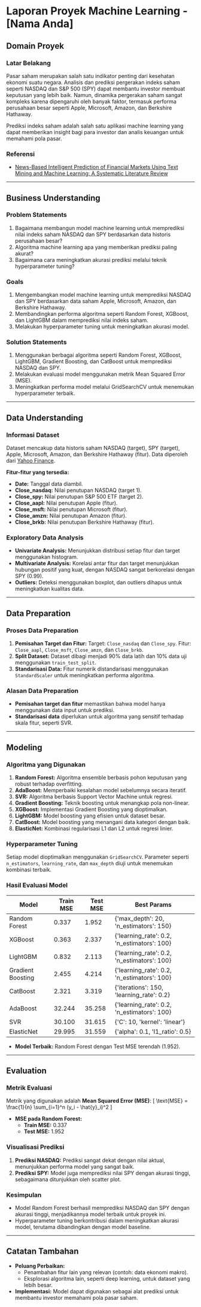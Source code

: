 # Laporan Proyek Machine Learning - [Nama Anda]

## Domain Proyek

### **Latar Belakang**
Pasar saham merupakan salah satu indikator penting dari kesehatan ekonomi suatu negara. Analisis dan prediksi pergerakan indeks saham seperti NASDAQ dan S&P 500 (SPY) dapat membantu investor membuat keputusan yang lebih baik. Namun, dinamika pergerakan saham sangat kompleks karena dipengaruhi oleh banyak faktor, termasuk performa perusahaan besar seperti Apple, Microsoft, Amazon, dan Berkshire Hathaway.

Prediksi indeks saham adalah salah satu aplikasi machine learning yang dapat memberikan insight bagi para investor dan analis keuangan untuk memahami pola pasar.

### **Referensi**
- [News-Based Intelligent Prediction of Financial Markets Using Text Mining and Machine Learning: A Systematic Literature Review](https://scholar.google.com/scholar?hl=id&as_sdt=0%2C5&q=News-Based+Intelligent+Prediction+of+Financial+Markets+Using+Text+Mining+and+Machine+Learning%3A+A+Systematic+Literature+Review&btnG=)

---

## Business Understanding

### **Problem Statements**
1. Bagaimana membangun model machine learning untuk memprediksi nilai indeks saham NASDAQ dan SPY berdasarkan data historis perusahaan besar?
2. Algoritma machine learning apa yang memberikan prediksi paling akurat?
3. Bagaimana cara meningkatkan akurasi prediksi melalui teknik hyperparameter tuning?

### **Goals**
1. Mengembangkan model machine learning untuk memprediksi NASDAQ dan SPY berdasarkan data saham Apple, Microsoft, Amazon, dan Berkshire Hathaway.
2. Membandingkan performa algoritma seperti Random Forest, XGBoost, dan LightGBM dalam memprediksi nilai indeks saham.
3. Melakukan hyperparameter tuning untuk meningkatkan akurasi model.

### **Solution Statements**
1. Menggunakan berbagai algoritma seperti Random Forest, XGBoost, LightGBM, Gradient Boosting, dan CatBoost untuk memprediksi NASDAQ dan SPY.
2. Melakukan evaluasi model menggunakan metrik Mean Squared Error (MSE).
3. Meningkatkan performa model melalui GridSearchCV untuk menemukan hyperparameter terbaik.

---

## Data Understanding

### **Informasi Dataset**
Dataset mencakup data historis saham NASDAQ (target), SPY (target), Apple, Microsoft, Amazon, dan Berkshire Hathaway (fitur). Data diperoleh dari [Yahoo Finance](https://finance.yahoo.com/).

**Fitur-fitur yang tersedia:**
- **Date:** Tanggal data diambil.
- **Close_nasdaq:** Nilai penutupan NASDAQ (target 1).
- **Close_spy:** Nilai penutupan S&P 500 ETF (target 2).
- **Close_aapl:** Nilai penutupan Apple (fitur).
- **Close_msft:** Nilai penutupan Microsoft (fitur).
- **Close_amzn:** Nilai penutupan Amazon (fitur).
- **Close_brkb:** Nilai penutupan Berkshire Hathaway (fitur).

### **Exploratory Data Analysis**
- **Univariate Analysis:** Menunjukkan distribusi setiap fitur dan target menggunakan histogram.
- **Multivariate Analysis:** Korelasi antar fitur dan target menunjukkan hubungan positif yang kuat, dengan NASDAQ sangat berkorelasi dengan SPY (0.99).
- **Outliers:** Deteksi menggunakan boxplot, dan outliers dihapus untuk meningkatkan kualitas data.

---

## Data Preparation

### **Proses Data Preparation**
1. **Pemisahan Target dan Fitur:** Target: `Close_nasdaq` dan `Close_spy`. Fitur: `Close_aapl`, `Close_msft`, `Close_amzn`, dan `Close_brkb`.
2. **Split Dataset:** Dataset dibagi menjadi 90% data latih dan 10% data uji menggunakan `train_test_split`.
3. **Standarisasi Data:** Fitur numerik distandarisasi menggunakan `StandardScaler` untuk meningkatkan performa algoritma.

### **Alasan Data Preparation**
- **Pemisahan target dan fitur** memastikan bahwa model hanya menggunakan data input untuk prediksi.
- **Standarisasi data** diperlukan untuk algoritma yang sensitif terhadap skala fitur, seperti SVR.

---

## Modeling

### **Algoritma yang Digunakan**
1. **Random Forest:** Algoritma ensemble berbasis pohon keputusan yang robust terhadap overfitting.
2. **AdaBoost:** Memperbaiki kesalahan model sebelumnya secara iteratif.
3. **SVR:** Algoritma berbasis Support Vector Machine untuk regresi.
4. **Gradient Boosting:** Teknik boosting untuk menangkap pola non-linear.
5. **XGBoost:** Implementasi Gradient Boosting yang dioptimalkan.
6. **LightGBM:** Model boosting yang efisien untuk dataset besar.
7. **CatBoost:** Model boosting yang menangani data kategori dengan baik.
8. **ElasticNet:** Kombinasi regularisasi L1 dan L2 untuk regresi linier.

### **Hyperparameter Tuning**
Setiap model dioptimalkan menggunakan `GridSearchCV`. Parameter seperti `n_estimators`, `learning_rate`, dan `max_depth` diuji untuk menemukan kombinasi terbaik.

### **Hasil Evaluasi Model**
| Model             | Train MSE | Test MSE | Best Params                                |
|--------------------|-----------|----------|-------------------------------------------|
| Random Forest      | 0.337     | 1.952    | {'max_depth': 20, 'n_estimators': 150}    |
| XGBoost            | 0.363     | 2.337    | {'learning_rate': 0.2, 'n_estimators': 100}|
| LightGBM           | 0.832     | 2.113    | {'learning_rate': 0.2, 'n_estimators': 100}|
| Gradient Boosting  | 2.455     | 4.214    | {'learning_rate': 0.2, 'n_estimators': 100}|
| CatBoost           | 2.321     | 3.319    | {'iterations': 150, 'learning_rate': 0.2} |
| AdaBoost           | 32.244    | 35.258   | {'learning_rate': 0.2, 'n_estimators': 100}|
| SVR                | 30.100    | 31.615   | {'C': 10, 'kernel': 'linear'}             |
| ElasticNet         | 29.995    | 31.559   | {'alpha': 0.1, 'l1_ratio': 0.5}           |

- **Model Terbaik:** Random Forest dengan Test MSE terendah (1.952).

---

## Evaluation

### **Metrik Evaluasi**
Metrik yang digunakan adalah **Mean Squared Error (MSE)**:
\[
\text{MSE} = \frac{1}{n} \sum_{i=1}^n (y_i - \hat{y}_i)^2
\]

- **MSE pada Random Forest:**
  - **Train MSE:** 0.337
  - **Test MSE:** 1.952

### **Visualisasi Prediksi**
1. **Prediksi NASDAQ:** Prediksi sangat dekat dengan nilai aktual, menunjukkan performa model yang sangat baik.
2. **Prediksi SPY:** Model juga memprediksi nilai SPY dengan akurasi tinggi, sebagaimana ditunjukkan oleh scatter plot.

### **Kesimpulan**
- Model Random Forest berhasil memprediksi NASDAQ dan SPY dengan akurasi tinggi, menjadikannya model terbaik untuk proyek ini.
- Hyperparameter tuning berkontribusi dalam meningkatkan akurasi model, terutama dibandingkan dengan model baseline.

---

## Catatan Tambahan
- **Peluang Perbaikan:**
  - Penambahan fitur lain yang relevan (contoh: data ekonomi makro).
  - Eksplorasi algoritma lain, seperti deep learning, untuk dataset yang lebih besar.
- **Implementasi:** Model dapat digunakan sebagai alat prediksi untuk membantu investor memahami pola pasar saham.

